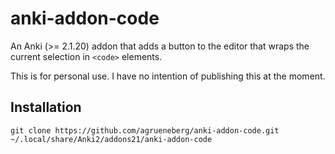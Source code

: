 # anki-addon-code

An Anki (>= 2.1.20) addon that adds a button to the editor that wraps the
current selection in `<code>` elements.

This is for personal use. I have no intention of publishing this at the moment.


## Installation

    git clone https://github.com/agrueneberg/anki-addon-code.git ~/.local/share/Anki2/addons21/anki-addon-code
